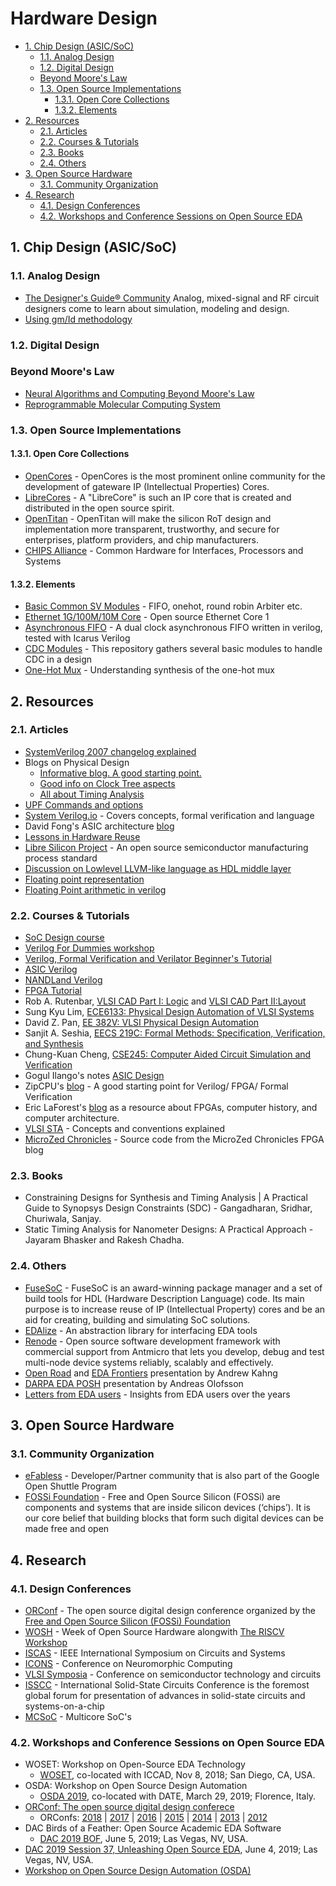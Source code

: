 <!-- no toc -->

# Hardware Design

- [1. Chip Design \(ASIC/SoC\)](#1-chip-design-asicsoc)
  - [1.1. Analog Design](#11-analog-design)
  - [1.2. Digital Design](#12-digital-design)
  - [Beyond Moore's Law](#beyond-moores-law)
  - [1.3. Open Source Implementations](#13-open-source-implementations)
    - [1.3.1. Open Core Collections](#131-open-core-collections)
    - [1.3.2. Elements](#132-elements)
- [2. Resources](#2-resources)
  - [2.1. Articles](#21-articles)
  - [2.2. Courses & Tutorials](#22-courses--tutorials)
  - [2.3. Books](#23-books)
  - [2.4. Others](#24-others)
- [3. Open Source Hardware](#3-open-source-hardware)
  - [3.1. Community Organization](#31-community-organization)
- [4. Research](#4-research)
  - [4.1. Design Conferences](#41-design-conferences)
  - [4.2. Workshops and Conference Sessions on Open Source EDA](#42-workshops-and-conference-sessions-on-open-source-eda)

## 1. Chip Design \(ASIC/SoC\)

### 1.1. Analog Design

- [The Designer's Guide® Community](https://designers-guide.org/) Analog, mixed-signal and RF circuit designers come to learn about simulation, modeling and design.
- [Using gm/Id methodology](https://eesurgeon.wordpress.com/2016/07/06/using-the-gmid-methodology-in-analog-circuit-design/)

### 1.2. Digital Design

### Beyond Moore's Law

- [Neural Algorithms and Computing Beyond Moore's Law](https://cacm.acm.org/magazines/2019/4/235577-neural-algorithms-and-computing-beyond-moores-law/fulltext)
- [Reprogrammable Molecular Computing System](https://www.caltech.edu/about/news/computer-scientists-create-reprogrammable-molecular-computing-system)

### 1.3. Open Source Implementations

#### 1.3.1. Open Core Collections

- [OpenCores](https://opencores.org/) - OpenCores is the most prominent online community for the development of gateware IP (Intellectual Properties) Cores.
- [LibreCores](https://www.librecores.org/) - A "LibreCore" is such an IP core that is created and distributed in the open source spirit.
- [OpenTitan](https://github.com/lowrisc/opentitan) - OpenTitan will make the silicon RoT design and implementation more transparent, trustworthy, and secure for enterprises, platform providers, and chip manufacturers.
- [CHIPS Alliance](https://github.com/chipsalliance) - Common Hardware for Interfaces, Processors and Systems

#### 1.3.2. Elements

- [Basic Common SV Modules](https://github.com/taichi-ishitani/tbcm) - FIFO, onehot, round robin Arbiter etc.
- [Ethernet 1G/100M/10M Core](https://github.com/lewiz-support/LMAC_CORE1) - Open source Ethernet Core 1
- [Asynchronous FIFO](https://github.com/damofthemoon/async_fifo) - A dual clock asynchronous FIFO written in verilog, tested with Icarus Verilog
- [CDC Modules](https://github.com/damofthemoon/cdc) - This repository gathers several basic modules to handle CDC in a design
- [One-Hot Mux](https://andy-knowles.github.io/one-hot-mux/) - Understanding synthesis of the one-hot mux

## 2. Resources

### 2.1. Articles

- [SystemVerilog 2007 changelog explained](http://www.verilab.com/blog/2018/02/ieee-std1800-2017-for-systemverilog-what-changed/)
- Blogs on Physical Design
  - [Informative blog. A good starting point.](https://gogul.dev/hardware/physical-design)
  - [Good info on Clock Tree aspects](http://88physicaldesign.blogspot.com/)
  - [All about Timing Analysis](http://www.vlsi-expert.com/p/static-timing-analysis.html?m=1)
- [UPF Commands and options](https://semiengineering.com/empowering-upf-commands-with-effective-elements-lists/)
- [System Verilog.io](https://www.systemverilog.io/) - Covers concepts, formal verification and language
- David Fong's ASIC architecture [blog](https://daffy1108.wordpress.com/)
- [Lessons in Hardware Reuse](https://zipcpu.com/blog/2020/01/13/reuse.html)
- [Libre Silicon Project](https://libresilicon.com/) - An open source semiconductor manufacturing process standard
- [Discussion on Lowlevel LLVM-like language as HDL middle layer](https://github.com/SymbiFlow/ideas/issues/19)
- [Floating point representation](https://people.ece.cornell.edu/land/courses/ece5760/FloatingPoint/index.html)
- [Floating Point arithmetic in verilog](https://www.ece.lsu.edu/ee3755/2012f/l08.v.html)

### 2.2. Courses & Tutorials

- [SoC Design course](https://nanohub.org/courses/ECE695R/o1a)
- [Verilog For Dummies workshop](https://github.com/chipforge/Verilog-for-Dummies)
- [Verilog, Formal Verification and Verilator Beginner's Tutorial](http://zipcpu.com/tutorial/#training)
- [ASIC Verilog](http://asic-world.com/verilog/veritut.html)
- [NANDLand Verilog](https://www.nandland.com/verilog/tutorials/tutorial-introduction-to-verilog-for-beginners.html)
- [FPGA Tutorial](https://www.fpga4fun.com/)
- Rob A. Rutenbar, [VLSI CAD Part I: Logic](https://www.coursera.org/learn/vlsi-cad-logic) and [VLSI CAD Part II:Layout](https://www.coursera.org/learn/vlsi-cad-layout)
- Sung Kyu Lim, [ECE6133: Physical Design Automation of VLSI Systems](http://limsk.ece.gatech.edu/course/ece6133/)
- David Z. Pan, [EE 382V: VLSI Physical Design Automation](http://users.ece.utexas.edu/~dpan/EE382V_PDA/)
- Sanjit A. Seshia, [EECS 219C: Formal Methods: Specification, Verification, and Synthesis](https:/people.eecs.berkeley.edu/~sseshia/219c/)
- Chung-Kuan Cheng, [CSE245: Computer Aided Circuit Simulation and Verification](https://cseweb.ucsd.edu/classes/wi15cse245-a/)
- Gogul Ilango's notes [ASIC Design](https://gogul09.github.io/asic-design)
- ZipCPU's [blog](http://zipcpu.com/) - A good starting point for Verilog/ FPGA/ Formal Verification
- Eric LaForest's [blog](http://fpgacpu.ca/) as a resource about FPGAs, computer history, and computer architecture.
- [VLSI STA](http://www.vlsi-expert.com/p/static-timing-analysis.html) - Concepts and conventions explained
- [MicroZed Chronicles](https://github.com/ATaylorCEngFIET/MicroZed-Chronicles) - Source code from the MicroZed Chronicles FPGA blog

### 2.3. Books

- Constraining Designs for Synthesis and Timing Analysis \| A Practical Guide to Synopsys Design Constraints \(SDC\) - Gangadharan, Sridhar, Churiwala, Sanjay.
- Static Timing Analysis for Nanometer Designs: A Practical Approach - Jayaram Bhasker and Rakesh Chadha.

### 2.4. Others

- [FuseSoC](https://github.com/olofk/fusesoc) - FuseSoC is an award-winning package manager and a set of build tools for HDL (Hardware Description Language) code. Its main purpose is to increase reuse of IP (Intellectual Property) cores and be an aid for creating, building and simulating SoC solutions.
- [EDAlize](https://github.com/olofk/edalize) - An abstraction library for interfacing EDA tools
- [Renode](https://renode.io/) - Open source software development framework with commercial support from Antmicro that lets you develop, debug and test multi-node device systems reliably, scalably and effectively.
- [Open Road](https://vlsicad.ucsd.edu/~abk/BDC-Kahng-200102-OpenROAD-v4a.pptx) and [EDA Frontiers](https://vlsicad.ucsd.edu/~abk/BDC-Kahng-200103-FrontiersEDA-v2.pptx) presentation by Andrew Kahng
- [DARPA EDA POSH](https://www.darpa.mil/attachments/eri_design_proposers_day.pdf) presentation by Andreas Olofsson
- [Letters from EDA users](http://www.deepchip.com/) - Insights from EDA users over the years

## 3. Open Source Hardware

### 3.1. Community Organization

- [eFabless](https://efabless.com/) - Developer/Partner community that is also part of the Google Open Shuttle Program
- [FOSSi Foundation](https://fossi-foundation.org/) - Free and Open Source Silicon (FOSSi) are components and systems that are inside silicon devices (‘chips’). It is our core belief that building blocks that form such digital devices can be made free and open

## 4. Research

### 4.1. Design Conferences

- [ORConf](https://orconf.org/) - The open source digital design conference organized by the [Free and Open Source Silicon (FOSSi) Foundation](https://fossi-foundation.org/)
- [WOSH](https://fossi-foundation.org/wosh/) - Week of Open Source Hardware alongwith [The RISCV Workshop](https://tmt.knect365.com/risc-v-workshop-zurich/)
- [ISCAS](https://iscas2020.org/) - IEEE International Symposium on Circuits and Systems
- [ICONS](https://ornlcda.github.io/icons2019/) - Conference on Neuromorphic Computing
- [VLSI Symposia](https://vlsisymposium.org/) - Conference on semiconductor technology and circuits
- [ISSCC](http://isscc.org/) -  International Solid-State Circuits Conference is the foremost global forum for presentation of advances in solid-state circuits and systems-on-a-chip
- [MCSoC](http://mcsoc-forum.org/m2019/ieee-mcsoc-2019-presentation-slides/) - Multicore SoC's

### 4.2. Workshops and Conference Sessions on Open Source EDA

- WOSET: Workshop on Open-Source EDA Technology
  - [WOSET](https://woset-workshop.github.io/), co-located with ICCAD, Nov 8, 2018; San Diego, CA, USA.
- OSDA: Workshop on Open Source Design Automation
  - [OSDA 2019](https://osda.gitlab.io/), co-located with DATE, March 29, 2019; Florence, Italy.
- [ORConf: The open source digital design conferece](https://orconf.org/)
  - ORConfs: [2018](https://orconf.org/2018/) \| [2017](https://orconf.org/2017/) \| [2016](https://orconf.org/2016/) \| [2015](https://orconf.org/2015/) \| [2014](https://orconf.org/2014/) \| [2013](https://orconf.org/2013/) \| [2012](https://orconf.org/2012/)
- DAC Birds of a Feather: Open Source Academic EDA Software
  - [DAC 2019 BOF](https://github.com/The-OpenROAD-Project/Birds-of-a-Feather-Open-Source-Academic-EDA-Software/wiki/DAC-2019-Birds-of-a-Feather:-Open-Source-Academic-EDA-Software), June 5, 2019; Las Vegas, NV, USA.
- [DAC 2019 Session 37, Unleashing Open Source EDA](http://www2.dac.com/events/eventdetails.aspx?id=267-37), June 4, 2019; Las Vegas, NV, USA.
- [Workshop on Open Source Design Automation \(OSDA\)](https://osda.gitlab.io/)